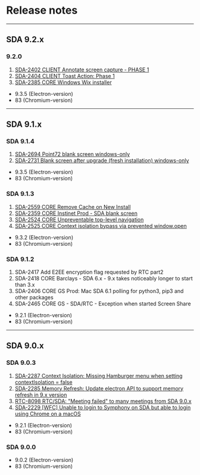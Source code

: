 # Release notes


-------------------------------------------------------------------
## SDA 9.2.x

### 9.2.0

1. [SDA-2402 CLIENT Annotate screen capture - PHASE 1](https://perzoinc.atlassian.net/browse/SDA-2402)
2. [SDA-2404 CLIENT Toast Action: Phase 1](https://perzoinc.atlassian.net/browse/SDA-2404)
3. [SDA-2385 CORE Windows Wix installer](https://perzoinc.atlassian.net/browse/SDA-2385)

* 9.3.5 (Electron-version)
* 83    (Chromium-version)

-------------------------------------------------------------------
## SDA 9.1.x

### SDA 9.1.4

1. [SDA-2694 Point72 blank screen windows-only](https://perzoinc.atlassian.net/browse/SDA-2694)
2. [SDA-2731 Blank screen after upgrade (fresh installation) windows-only](https://perzoinc.atlassian.net/browse/SDA-2731)

* 9.3.5 (Electron-version)
* 83    (Chromium-version)

### SDA 9.1.3

1. [SDA-2559 CORE Remove Cache on New Install](https://perzoinc.atlassian.net/browse/SDA-2559)
2. [SDA-2359 CORE Instinet Prod - SDA blank screen](https://perzoinc.atlassian.net/browse/SDA-2359)
3. [SDA-2524 CORE Unpreventable top-level navigation](https://perzoinc.atlassian.net/browse/SDA-2524)
4. [SDA-2525 CORE Context isolation bypass via prevented window.open](https://perzoinc.atlassian.net/browse/SDA-2525)

* 9.3.2 (Electron-version)
* 83    (Chromium-version)

### SDA 9.1.2

1. SDA-2417 Add E2EE encryption flag requested by RTC part2
2. SDA-2418 CORE Barclays - SDA 6.x - 9.x takes noticeably longer to start than 3.x
3. SDA-2406 CORE GS Prod: Mac SDA 6.1 polling for python3, pip3 and other packages
4. SDA-2465 CORE GS - SDA/RTC - Exception when started Screen Share

* 9.2.1 (Electron-version)
* 83    (Chromium-version)

-------------------------------------------------------------------
## SDA 9.0.x

### SDA 9.0.3

1. [SDA-2287 Context Isolation: Missing Hamburger menu when setting contextIsolation = false](https://perzoinc.atlassian.net/browse/SDA-2287)
2. [SDA-2285 Memory Refresh: Update electron API to support memory refresh in 9.x version](https://perzoinc.atlassian.net/browse/SDA-2285)
3. [RTC-8098 RTC/SDA:  "Meeting failed" to many meetings from SDA 9.0.x](https://perzoinc.atlassian.net/browse/RTC-8098)
4. [SDA-2229 [WFC] Unable to login to Symphony on SDA but able to login using Chrome on a macOS](https://perzoinc.atlassian.net/browse/SDA-2229)

* 9.2.1 (Electron-version)
* 83    (Chromium-version)


### SDA 9.0.0

* 9.0.2 (Electron-version)
* 83    (Chromium-version)
